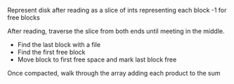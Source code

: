 Represent disk after reading as a slice of ints representing each block
    -1 for free blocks

After reading, traverse the slice from both ends until meeting in the middle.
* Find the last block with a file
* Find the first free block
* Move block to first free space and mark last block free

Once compacted, walk through the array adding each product to the sum